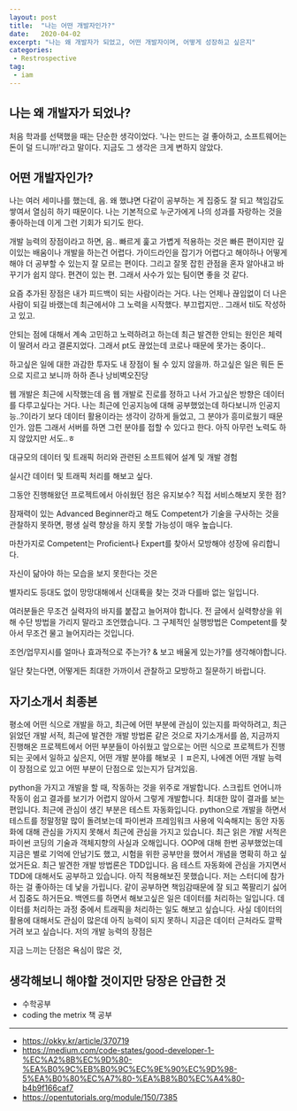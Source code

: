 ```yaml
---
layout: post
title:  "나는 어떤 개발자인가?"
date:   2020-04-02
excerpt: "나는 왜 개발자가 되었고, 어떤 개발자이며, 어떻게 성장하고 싶은지"
categories: 
 - Restrospective
tag:
 - iam
---
```


## 나는 왜 개발자가 되었나?

처음 학과를 선택했을 때는 단순한 생각이었다. '나는 만드는 걸 좋아하고, 소프트웨어는 돈이 덜 드니까!'라고 말이다. 지금도 그 생각은 크게 변하지 않았다. 

## 어떤 개발자인가?

나는 여러 세미나를 했는데, 음. 왜 했냐면 다같이 공부하는 게 집중도 잘 되고 책임감도 쌓여서 열심히 하기 때문이다. 나는 기본적으로 누군가에게 나의 성과를 자랑하는 것을 좋아하는데 이게 그런 기회가 되기도 한다.

개발 능력의 장점이라고 하면, 음.. 빠르게 훑고 가볍게 적용하는 것은 빠른 편이지만 깊이있는 배움이나 개발을 하는건 어렵다. 가이드라인을 잡기가 어렵다고 해야하나 어떻게 해야 더 공부할 수 있는지 잘 모르는 편이다. 그리고 잘못 잡힌 관점을 혼자 알아내고 바꾸기가 쉽지 않다. 편견이 있는 편. 그래서 사수가 있는 팀이면 좋을 것 같다.

요즘 추가된 장점은 내가 피드백이 되는 사람이라는 거다. 나는 언제나 끊임없이 더 나은 사람이 되길 바랬는데 최근에서야 그 노력을 시작했다. 부끄럽지만.. 그래서 til도 작성하고 있고.

안되는 점에 대해서 계속 고민하고 노력하려고 하는데 최근 발견한 안되는 원인은 체력이 딸려서 라고 결론지었다. 그래서 pt도 끊었는데 코로나 때문에 못가는 중이다..

하고싶은 일에 대한 과감한 투자도 내 장점이 될 수 있지 않을까. 하고싶은 일은 뭐든 돈으로 지르고 보니까 하하 존나 낭비벽오진당

웹 개발은 최근에 시작했는데 음 웹 개발로 진로를 정하고 나서 가고싶은 방향은 데이터를 다루고싶다는 거다. 나는 최근에 인공지능에 대해 공부했었는데 하다보니까 인공지능..?이라기 보다 데이터 활용이라는 생각이 강하게 들었고, 그 분야가 흥미로웠기 때문인가. 암튼 그래서 서버를 하면 그런 분야를 접할 수 있다고 한다. 아직 아무런 노력도 하지 않았지만 서도..ㅎ

대규모의 데이터 및 트래픽 허리와 관련된 소프트웨어 설계 및 개발 경험

실시간 데이터 및 트래픽 처리를 해보고 싶다.

그동안 진행해왔던 프로젝트에서 아쉬웠던 점은 유지보수? 직접 서비스해보지 못한 점? 

잠재력이 있는 Advanced Beginner라고 해도 Competent가 기술을 구사하는 것을 관찰하지 못하면, 평생 실력 향상을 하지 못할 가능성이 매우 높습니다. 

마찬가지로 Competent는 Proficient나 Expert를 찾아서 모방해야 성장에 유리합니다. 

자신이 닮아야 하는 모습을 보지 못한다는 것은 

별자리도 등대도 없이 망망대해에서 신대륙을 찾는 것과 다를바 없는 일입니다.

여러분들은 무조건 실력자의 바지를 붙잡고 늘어져야 합니다. 전 글에서 실력향상을 위해 수단 방법을 가리지 말라고 조언했습니다. 그 구체적인 실행방법은 Competent를 찾아서 무조건 물고 늘어지라는 것입니다. 

조언/업무지시를 얼마나 효과적으로 주는가? & 보고 배울게 있는가?를 생각해야합니다.

일단 찾는다면, 어떻게든 최대한 가까이서 관찰하고 모방하고 질문하기 바랍니다.

## 자기소개서 최종본

평소에 어떤 식으로 개발을 하고, 최근에 어떤 부분에 관심이 있는지를 파악하려고, 최근 읽었던 개발 서적, 최근에 발견한 개발 방법론 같은 것으로 자기소개서를 씀, 지금까지 진행해온 프로젝트에서 어떤 부분들이 아쉬웠고 앞으로는 어떤 식으로 프로젝트가 진행되는 곳에서 일하고 싶은지, 어떤 개발 분야를 해보곳 ㅣㅍ은지, 나에겐 어떤 개발 능력이 장점으로 있고 어떤 부분이 단점으로 있는지가 담겨있음.

python을 가지고 개발을 할 때, 작동하는 것을 위주로 개발합니다. 스크립트 언어니까 작동이 쉽고 결과를 보기가 어렵지 않아서 그렇게 개발합니다. 최대한 많이 결과를 보는 편입니다. 최근에 관심이 생긴 부분은 테스트 자동화입니다. python으로 개발을 하면서 테스트를 정말정말 많이 돌려보는데 파이썬과 프레임워크 사용에 익숙해지는 동안 자동화에 대해 관심을 가지지 못해서 최근에 관심을 가지고 있습니다. 최근 읽은 개발 서적은 파이썬 코딩의 기술과 객체지향의 사실과 오해입니다. OOP에 대해 한번 공부했었는데 지금은 별로 기억에 안남기도 했고, 시험을 위한 공부만을 했어서 개념을 명확히 하고 싶었거든요. 최근 발견한 개발 방법론은 TDD입니다. 음 테스트 자동화에 관심을 가지면서 TDD에 대해서도 공부하고 있습니다. 아직 적용해보진 못했습니다.
저는 스터디에 참가하는 걸 좋아하는 데 낯을 가립니다. 같이 공부하면 책임감때문에 잘 되고 쪽팔리기 싫어서 집중도 하거든요. 백엔드를 하면서 해보고싶은 일은 데이터를 처리하는 일입니다. 데이터를 처리하는 과정 중에서 트래픽을 처리하는 일도 해보고 싶습니다. 사실 데이터의 활용에 대해서도 관심이 많은데 아직 능력이 되지 못하니 지금은 데이터 근처라도 깔짝거려 보고 싶습니다. 
저의 개발 능력의 장점은 

지금 느끼는 단점은 욕심이 많은 것, 


## 생각해보니 해야할 것이지만 당장은 안급한 것
* 수학공부
* coding the metrix 책 공부

---
* https://okky.kr/article/370719
* https://medium.com/code-states/good-developer-1-%EC%A2%8B%EC%9D%80-%EA%B0%9C%EB%B0%9C%EC%9E%90%EC%9D%98-5%EA%B0%80%EC%A7%80-%EA%B8%B0%EC%A4%80-b4b9f166caf7
* https://opentutorials.org/module/150/7385